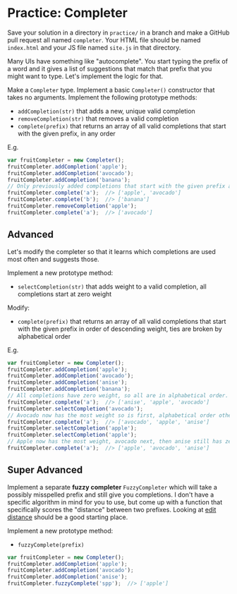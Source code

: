 # Practice: Completer

Save your solution in a directory in `practice/` in a branch and make a GitHub pull request all named `completer`.
Your HTML file should be named `index.html` and your JS file named `site.js` in that directory.

Many UIs have something like "autocomplete".
You start typing the prefix of a word and it gives a list of suggestions that match that prefix that you might want to type.
Let's implement the logic for that.

Make a `Completer` type.
Implement a basic `Completer()` constructor that takes no arguments.
Implement the following prototype methods:

* `addCompletion(str)` that adds a new, unique valid completion
* `removeCompletion(str)` that removes a valid completion
* `complete(prefix)` that returns an array of all valid completions that start with the given prefix, in any order

E.g.

```js
var fruitCompleter = new Completer();
fruitCompleter.addCompletion('apple');
fruitCompleter.addCompletion('avocado');
fruitCompleter.addCompletion('banana');
// Only previously added completions that start with the given prefix are returned.
fruitCompleter.complete('a');  //> ['apple', 'avocado']
fruitCompleter.complete('b');  //> ['banana']
fruitCompleter.removeCompletion('apple');
fruitCompleter.complete('a');  //> ['avocado']
```

## Advanced

Let's modify the completer so that it learns which completions are used most often and suggests those.

Implement a new prototype method:

* `selectCompletion(str)` that adds weight to a valid completion, all completions start at zero weight

Modify:

* `complete(prefix)` that returns an array of all valid completions that start with the given prefix in order of descending weight, ties are broken by alphabetical order

E.g.

```js
var fruitCompleter = new Completer();
fruitCompleter.addCompletion('apple');
fruitCompleter.addCompletion('avocado');
fruitCompleter.addCompletion('anise');
fruitCompleter.addCompletion('banana');
// All completions have zero weight, so all are in alphabetical order.
fruitCompleter.complete('a');  //> ['anise', 'apple', 'avocado']
fruitCompleter.selectCompletion('avocado');
// Avocado now has the most weight so is first, alphabetical order otherwise.
fruitCompleter.complete('a');  //> ['avocado', 'apple', 'anise']
fruitCompleter.selectCompletion('apple');
fruitCompleter.selectCompletion('apple');
// Apple now has the most weight, avocado next, then anise still has zero.
fruitCompleter.complete('a');  //> ['apple', 'avocado', 'anise']
```

## Super Advanced

Implement a separate **fuzzy completer** `FuzzyCompleter` which will take a possibly misspelled prefix and still give you completions.
I don't have a specific algorithm in mind for you to use, but come up with a function that specifically scores the "distance" between two prefixes.
Looking at [edit distance](https://en.wikipedia.org/wiki/Edit_distance) should be a good starting place.

Implement a new prototype method:

* `fuzzyComplete(prefix)`

```js
var fruitCompleter = new Completer();
fruitCompleter.addCompletion('apple');
fruitCompleter.addCompletion('avocado');
fruitCompleter.addCompletion('anise');
fruitCompleter.fuzzyComplete('spp');  //> ['apple']
```
